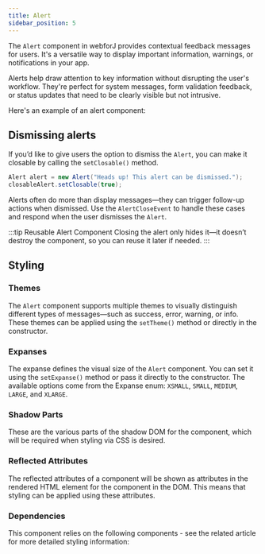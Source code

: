 ```yaml
---
title: Alert
sidebar_position: 5
---
```


<DocChip chip='shadow' />
<DocChip chip='name' label="dwc-alert" />
<JavadocLink type="alert" location="com/webforj/component/alert/Alert" top='true'/>

The `Alert` component in webforJ provides contextual feedback messages for users. It's a versatile way to display important information, warnings, or notifications in your app.

Alerts help draw attention to key information without disrupting the user's workflow. They're perfect for system messages, form validation feedback, or status updates that need to be clearly visible but not intrusive.

Here's an example of an alert component:

<ComponentDemo 
path='/webforj/alert?' 
javaE='https://raw.githubusercontent.com/webforj/webforj-documentation/refs/heads/main/src/main/java/com/webforj/samples/views/alert/AlertView.java'
height = '100px'
/>

## Dismissing alerts

If you’d like to give users the option to dismiss the `Alert`, you can make it closable by calling the `setClosable()` method. 

```java 
Alert alert = new Alert("Heads up! This alert can be dismissed.");
closableAlert.setClosable(true);
```
Alerts often do more than display messages—they can trigger follow-up actions when dismissed. Use the `AlertCloseEvent` to handle these cases and respond when the user dismisses the `Alert`.

<ComponentDemo 
path='/webforj/closablealert?' 
javaE='https://raw.githubusercontent.com/webforj/webforj-documentation/refs/heads/main/src/main/java/com/webforj/samples/views/alert/ClosableAlertView.java'
height = '100px'
/>

:::tip Reusable Alert Component
Closing the alert only hides it—it doesn’t destroy the component, so you can reuse it later if needed.
:::


## Styling

### Themes

The `Alert` component supports multiple <JavadocLink type="foundation" location="com/webforj/component/Theme"> themes </JavadocLink> to visually distinguish different types of messages—such as success, error, warning, or info. These themes can be applied using the `setTheme()` method or directly in the constructor.

<ComponentDemo 
path='/webforj/alertthemes?'
javaE='https://raw.githubusercontent.com/webforj/webforj-documentation/refs/heads/main/src/main/java/com/webforj/samples/views/alert/AlertThemesView.java' 
height = '475px'
/>


### Expanses

The expanse defines the visual size of the `Alert` component. You can set it using the `setExpanse()` method or pass it directly to the constructor. The available options come from the Expanse enum: `XSMALL`, `SMALL`, `MEDIUM`, `LARGE`, and `XLARGE`.

<ComponentDemo 
path='/webforj/alertexpanses?' 
javaE='https://raw.githubusercontent.com/webforj/webforj-documentation/refs/heads/main/src/main/java/com/webforj/samples/views/alert/AlertExpansesView.java'
height = '400px'
/>


### Shadow Parts
These are the various parts of the shadow DOM for the component, which will be required when styling via CSS is desired.

<TableBuilder tag='dwc-alert' table="parts"/>



### Reflected Attributes

  The reflected attributes of a component will be shown as attributes in the rendered HTML element for the component in the DOM. This means that styling can be applied using these attributes.
  
  <TableBuilder tag='dwc-alert' table="reflects"/>

### Dependencies

  This component relies on the following components - see the related article for more detailed styling information:
  
  <TableBuilder tag='dwc-alert' table="dependencies"/>